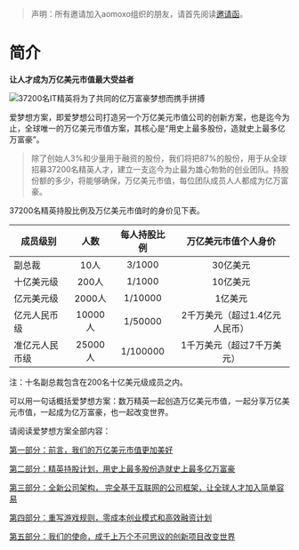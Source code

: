 >声明：所有邀请加入aomoxo组织的朋友，请首先阅读[邀请函](https://github.com/aomoxo/founders-letter)。

# 简介

**让人才成为万亿美元市值最大受益者**

![37200名IT精英将为了共同的亿万富豪梦想而携手拼搏](https://cdn.jsdelivr.net/gh/aomoxo/aomoxo-plan@latest/images/team-members.jpg)

爱梦想方案，即爱梦想公司打造另一个万亿美元市值公司的创新方案，也是迄今为止，全球唯一的万亿美元市值方案，其核心是“用史上最多股份，造就史上最多亿万富豪”。

>除了创始人3%和少量用于融资的股份，我们将把87%的股份，用于从全球招募37200名精英人才，建立一支迄今为止最为雄心勃勃的创业团队。持股份额的多少，将能够确保，万亿美元市值，每位团队成员人人都成为亿万富豪。

37200名精英持股比例及万亿美元市值时的身价见下表。

成员级别|人数|每人持股比例|万亿美元市值个人身价
---|:---:|:---:|:---:
副总裁|10人|3/1000|30亿美元
十亿美元级|200人|1/1000|10亿美元
亿元美元级|2000人|1/10000|1亿美元
亿元人民币级|10000人|1/50000|2千万美元（超过1.4亿元人民币）
准亿元人民币级|25000人|1/100000|1千万美元（超过7千万美元）

注：十名副总裁包含在200名十亿美元级成员之内。

可以用一句话概括爱梦想方案：数万精英一起创造万亿美元市值，一起分享万亿美元市值，一起成为亿万富豪，也一起改变世界。

请阅读爱梦想方案全部内容：

[第一部分：前言，我们的万亿美元市值更加美好](https://github.com/aomoxo/aomoxo-plan/tree/master/docs/chapter-one)

[第二部分：精英持股计划，用史上最多股份造就史上最多亿万富豪](https://github.com/aomoxo/aomoxo-plan/tree/master/docs/chapter-two)

[第三部分：全新公司架构， 完全基于互联网的公司框架，让全球人才加入简单容易](https://github.com/aomoxo/aomoxo-plan/tree/master/docs/chapter-three)

[第四部分：重写游戏规则，零成本创业模式和高效融资计划](https://github.com/aomoxo/aomoxo-plan/tree/master/docs/chapter-four)

[第五部分：我们的使命，成千上万个不可思议的创新项目改变世界](https://github.com/aomoxo/aomoxo-plan/tree/master/docs/chapter-five)
